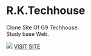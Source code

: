<h1>R.K.Techhouse</h1>
<p>Clone Site Of G9 Techhouse.<br>
Study base Web.
</p>
<img src="https://rktechhouse.netlify.com/images/background1.jpg"/>
<a href="https://rktechhouse.netlify.com/">VISIT SITE</a>
